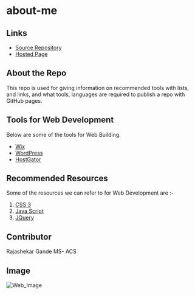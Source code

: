 # about-me

## Links

- [Source Repository](https://github.com/Rajshekar2641/about-me)
- [Hosted Page](https://rajshekar2641.github.io/about-me/)

## About the Repo

This repo is used for giving information on recommended tools with lists, and links, and what tools, languages are required to publish a repo with GitHub pages.

## Tools for Web Development

Below are some of the tools for Web Building.

- [Wix](Wix.com)
- [WordPress](WordPress.com)
- [HostGator](HostGator.com)

## Recommended Resources

Some of the resources we can refer to for Web Development are :-

1. [CSS 3](https://developer.mozilla.org/en-US/docs/Archive/CSS3)
2. [Java Script](https://en.wikipedia.org/wiki/JavaScript)
3. [JQuery](https://jqueryui.com/)

## Contributor

Rajashekar Gande
MS- ACS

## Image
![Web_Image](https://www.csschopper.com/blog/wp-content/uploads/2018/09/web-design-development.jpg)
